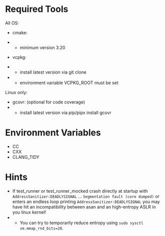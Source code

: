# Required Tools

All OS:
- cmake:
- - minimum version 3.20

- vcpkg:
- - install latest version via git clone 
- - environment variable VCPKG_ROOT must be set 

Linux only:
- gcovr: (optional for code coverage) 
- - install latest version via pip/pipx install gcovr 

# Environment Variables

- CC
- CXX
- CLANG_TIDY

# Hints

- If test_runner or test_runner_mocked crash directly at startup with `AddressSanitizer:DEADLYSIGNAL` ... 
  `Segmentation fault (core dumped)` or enters an endless loop printing `AddressSanitizer:DEADLYSIGNAL` you may have hit
   an incompatibility between asan and an high-entropy ASLR in you linux kernel!
- - You can try to temporarily reduce entropy using `sudo sysctl vm.mmap_rnd_bits=28`.